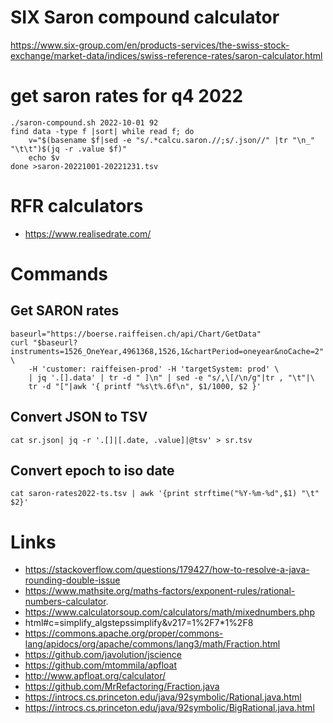 # SIX Saron compound calculator

https://www.six-group.com/en/products-services/the-swiss-stock-exchange/market-data/indices/swiss-reference-rates/saron-calculator.html

# get saron rates for q4 2022
```
./saron-compound.sh 2022-10-01 92
find data -type f |sort| while read f; do 
	v="$(basename $f|sed -e "s/.*calcu.saron.//;s/.json//" |tr "\n_" "\t\t")$(jq -r .value $f)"
	echo $v
done >saron-20221001-20221231.tsv
```


# RFR calculators
- https://www.realisedrate.com/

# Commands

## Get SARON rates
```
baseurl="https://boerse.raiffeisen.ch/api/Chart/GetData"
curl "$baseurl?instruments=1526_OneYear,4961368,1526,1&chartPeriod=oneyear&noCache=2" \
	-H 'customer: raiffeisen-prod' -H 'targetSystem: prod' \
	| jq '.[].data' | tr -d " ]\n" | sed -e "s/,\[/\n/g"|tr , "\t"|\
	tr -d "["|awk '{ printf "%s\t%.6f\n", $1/1000, $2 }'
```

## Convert JSON to TSV
```
cat sr.json| jq -r '.[]|[.date, .value]|@tsv' > sr.tsv
```

## Convert epoch to iso date
```
cat saron-rates2022-ts.tsv | awk '{print strftime("%Y-%m-%d",$1) "\t" $2}'
```

# Links
- https://stackoverflow.com/questions/179427/how-to-resolve-a-java-rounding-double-issue
- https://www.mathsite.org/maths-factors/exponent-rules/rational-numbers-calculator.
- https://www.calculatorsoup.com/calculators/math/mixednumbers.php
- html#c=simplify_algstepssimplify&v217=1%2F7*1%2F8
- https://commons.apache.org/proper/commons-lang/apidocs/org/apache/commons/lang3/math/Fraction.html
- https://github.com/javolution/jscience
- https://github.com/mtommila/apfloat
- http://www.apfloat.org/calculator/
- https://github.com/MrRefactoring/Fraction.java
- https://introcs.cs.princeton.edu/java/92symbolic/Rational.java.html
- https://introcs.cs.princeton.edu/java/92symbolic/BigRational.java.html

